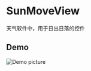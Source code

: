 # SunMoveView
天气软件中，用于日出日落的控件
## Demo
![Demo picture](https://github.com/LittlEyes/SunMoveView/edit/master/demo.gif)
